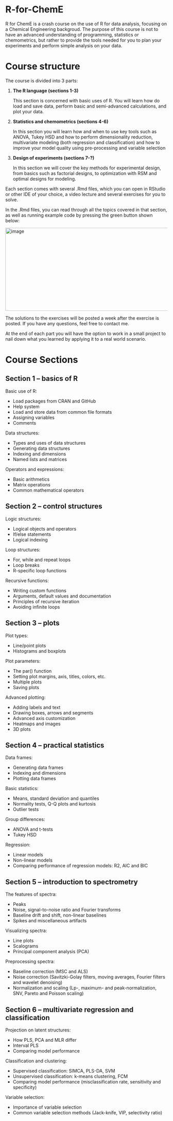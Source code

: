 # R-for-ChemE
R for ChemE is a crash course on the use of R for data analysis, focusing on a Chemical Engineering backgroud. The purpose of this course is not to have an advanced understanding of programming, statistics or chemometrics, but rather to provide the tools needed for you to plan your experiments and perform simple analysis on your data.


# Course structure
The course is divided into 3 parts:
1.	**The R language (sections 1-3)**
   
    This section is concerned with basic uses of R. You will learn how do load and save data, perform basic and semi-advanced calculations, and plot your data.
3.	**Statistics and chemometrics (sections 4-6)**
   
    In this section you will learn how and when to use key tools such as ANOVA, Tukey HSD and how to perform dimensionality reduction, multivariate modeling (both regression and classification) and how to improve your model quality using pre-processing and variable selection
5.	**Design of experiments (sections 7-?)**
   
    In this section we will cover the key methods for experimental design, from basics such as factorial designs, to optimization with RSM and optimal designs for modeling.


Each section comes with several .Rmd files, which you can open in RStudio or other IDE of your choice, a video lecture and several exercises for you to solve.

In the .Rmd files, you can read through all the topics covered in that section, as well as running example code by pressing the green button shown below:

<img width="699" height="258" alt="image" src="https://github.com/user-attachments/assets/360668b2-e3f5-4451-bdea-3aec5ab7fcd2" />


The solutions to the exercises will be posted a week after the exercise is posted. If you have any questions, feel free to contact me.

At the end of each part you will have the option to work in a small project to nail down what you learned by applying it to a real world scenario.

# Course Sections

## Section 1 – basics of R
Basic use of R:
   - Load packages from CRAN and GitHub
   - Help system
   - Load and store data from common file formats
   - Assigning variables
   - Comments
    
Data structures:
  -	Types and uses of data structures
  -	Generating data structures
  -	Indexing and dimensions 
  -	Named lists and matrices

Operators and expressions:
  -	Basic arithmetics
  -	Matrix operations
  -	Common mathematical operators

## Section 2 – control structures
Logic structures:
  -	Logical objects and operators
  -	If/else statements
  -	Logical indexing

Loop structures:
  -	For, while and repeat loops
  -	Loop breaks
  -	R-specific loop functions

Recursive functions:
  -	Writing custom functions
  -	Arguments, default values and documentation
  -	Principles of recursive iteration
  -	Avoiding infinite loops

## Section 3 – plots
Plot types:
  -	Line/point plots
  -	Histograms and boxplots

Plot parameters:
  -	The par() function
  -	Setting plot margins, axis, titles, colors, etc.
  -	Multiple plots
  -	Saving plots


Advanced plotting:
  -	Adding labels and text
  -	Drawing boxes, arrows and segments
  -	Advanced axis customization
  -	Heatmaps and images
  -	3D plots

## Section 4 – practical statistics
Data frames:
  -	Generating data frames
  -	Indexing and dimensions
  -	Plotting data frames

Basic statistics:
  -	Means, standard deviation and quantiles
  -	Normality tests, Q-Q plots and kurtosis
  -	Outlier tests

Group differences:
  -	ANOVA and t-tests
  -	Tukey HSD

Regression:
  -	Linear models
  -	Non-linear models
  -	Comparing performance of regression models: R2, AIC and BIC

## Section 5 – introduction to spectrometry

The features of spectra:
  -	Peaks
  -	Noise, signal-to-noise ratio and Fourier transforms
  -	Baseline drift and shift, non-linear baselines
  -	Spikes and miscellaneous artifacts

Visualizing spectra:
  -	Line plots
  -	Scalograms
  -	Principal component analysis (PCA)

Preprocessing spectra:
  -	Baseline correction (MSC and ALS)
  -	Noise correction (Savitzki-Golay filters, moving averages, Fourier filters and wavelet denoising)
  -	Normalization and scaling (Lp-, maximum- and peak-normalization, SNV, Pareto and Poisson scaling)

## Section 6 – multivariate regression and classification
Projection on latent structures:
  -	How PLS, PCA and MLR differ
  -	Interval PLS
  -	Comparing model performance

Classification and clustering:
  -	Supervised classification: SIMCA, PLS-DA, SVM
  -	Unsupervised classification: k-means clustering, FCM
  -	Comparing model performance (misclassification rate, sensitivity and specificity)

Variable selection:
  -	Importance of variable selection
  -	Common variable selection methods (Jack-knife, VIP, selectivity ratio)



